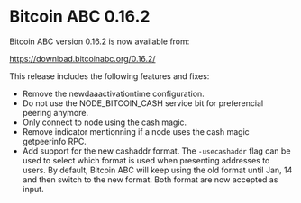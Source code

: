 Bitcoin ABC 0.16.2
==================

Bitcoin ABC version 0.16.2 is now available from:

  <https://download.bitcoinabc.org/0.16.2/>

This release includes the following features and fixes:

- Remove the newdaaactivationtime configuration.
- Do not use the NODE_BITCOIN_CASH service bit for preferencial peering anymore.
- Only connect to node using the cash magic.
- Remove indicator mentionning if a node uses the cash magic getpeerinfo RPC.
- Add support for the new cashaddr format. The `-usecashaddr` flag can be used to select which format is used when presenting addresses to users. By default, Bitcoin ABC will keep using the old format until Jan, 14 and then switch to the new format. Both format are now accepted as input.
